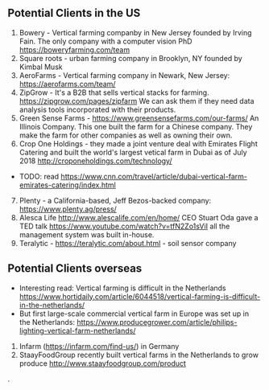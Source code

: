 ## Potential Clients in the US

1. Bowery - Vertical farming companby in New Jersey founded by Irving Fain. The only company with a computer vision PhD https://boweryfarming.com/team 
2. Square roots - urban farming company in Brooklyn, NY founded by Kimbal Musk
3. AeroFarms - Vertical farming company in Newark, New Jersey: https://aerofarms.com/team/
4. ZipGrow - It's a B2B that sells vertical stacks for farming. https://zipgrow.com/pages/zipfarm We can ask them if they need data analysis tools incorporated with their products. 
5. Green Sense Farms - https://www.greensensefarms.com/our-farms/ An Illinois Company. This one built the farm for a Chinese company. They make the farm for other companies as well as owning their own. 
6. Crop One Holdings - they made a joint venture deal with Emirates Flight Catering and built the world's largest vetical farm in Dubai as of July 2018 http://croponeholdings.com/technology/
* TODO: read https://www.cnn.com/travel/article/dubai-vertical-farm-emirates-catering/index.html
7. Plenty - a California-based, Jeff Bezos-backed company: https://www.plenty.ag/press/
8. Alesca Life http://www.alescalife.com/en/home/ CEO Stuart Oda gave a TED talk https://www.youtube.com/watch?v=tfN2Zo1sViI all the management system was built in-house.
9. Teralytic - https://teralytic.com/about.html - soil sensor company 
## Potential Clients overseas
* Interesting read: Vertical farming is difficult in the Netherlands https://www.hortidaily.com/article/6044518/vertical-farming-is-difficult-in-the-netherlands/
* But first large-scale commercial vertical farm in Europe was set up in the Netherlands: https://www.producegrower.com/article/philips-lighting-vertical-farm-netherlands/
1. Infarm (https://infarm.com/find-us/) in Germany
2. StaayFoodGroup recently built vertical farms in the Netherlands to grow produce http://www.staayfoodgroup.com/product


. 
